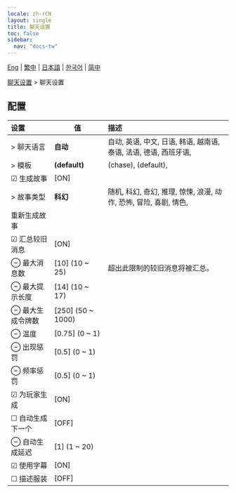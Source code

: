 ```yaml
---
locale: zh-rCN
layout: single
title: 聊天设置
toc: false
sidebar:
  nav: "docs-tw"
---
```

[Eng](/dancexr/menu/2025.5/chat/chat_settings) | [繁中](/tw/dancexr/menu/2025.5/chat/chat_settings) | [日本語](/jp/dancexr/menu/2025.5/chat/chat_settings) | [한국어](/kr/dancexr/menu/2025.5/chat/chat_settings) | [简中](/zh/dancexr/menu/2025.5/chat/chat_settings)

[聊天设置](../menu#聊天设置) > 聊天设置

## 配置

| 设置 | 值 | 描述 |
| :--- | --- | :--- |
| > 聊天语言 | **自动** | 自动, 英语, 中文, 日语, 韩语, 越南语, 泰语, 法语, 德语, 西班牙语,  |
| > 模板 | **(default)** | (chase), (default),  |
| ☑ 生成故事 | [ON] | 
| > 故事类型 | **科幻** | 随机, 科幻, 奇幻, 推理, 惊悚, 浪漫, 动作, 恐怖, 冒险, 喜剧, 情色,  |
|  重新生成故事 || 
| ☑ 汇总较旧消息 | [ON] | 
| ⊖ 最大消息数 | [10] (10 ~ 25) | 超出此限制的较旧消息将被汇总。
| ⊖ 最大提示长度 | [14] (10 ~ 17) | 
| ⊖ 最大生成令牌数 | [250] (50 ~ 1000) | 
| ⊖ 温度 | [0.75] (0 ~ 1) | 
| ⊖ 出现惩罚 | [0.5] (0 ~ 1) | 
| ⊖ 频率惩罚 | [0.5] (0 ~ 1) | 
| ☑ 为玩家生成 | [ON] | 
| ☐ 自动生成下一个 | [OFF] | 
| ⊖ 自动生成延迟 | [1] (1 ~ 20) | 
| ☑ 使用字幕 | [ON] | 
| ☐ 描述服装 | [OFF] | 
